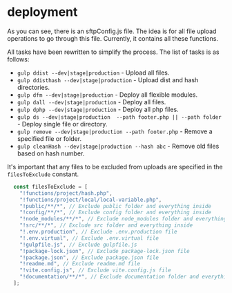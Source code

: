 # deployment

As you can see, there is an sftpConfig.js file. The idea is for all file upload operations to go through this file. Currently, it contains all these functions.

All tasks have been rewritten to simplify the process. The list of tasks is as follows:
- `gulp ddist --dev|stage|production` - Upload all files.
- `gulp ddisthash --dev|stage|production` - Upload dist and hash directories.
- `gulp dfm --dev|stage|production` - Deploy all flexible modules.
- `gulp dall --dev|stage|production` - Deploy all files.
- `gulp dphp --dev|stage|production` - Deploy all php files.
- `gulp ds --dev|stage|production  --path footer.php || --path folder ` - Deploy single file or directory.
- `gulp remove --dev|stage|production --path footer.php` - Remove a specified file or folder.
- `gulp cleanHash --dev|stage|production --hash abc` - Remove old files based on hash number.

It's important that any files to be excluded from uploads are specified in the `filesToExclude` constant.

``` js
  const filesToExclude = [
    "!functions/project/hash.php",
    "!functions/project/local/local-variable.php",
    "!public/**/*", // Exclude public folder and everything inside
    "!config/**/*", // Exclude config folder and everything inside
    "!node_modules/**/*", // Exclude node_modules folder and everything inside
    "!src/**/*", // Exclude src folder and everything inside
    "!.env.production", // Exclude .env.production file
    "!.env.virtual", // Exclude .env.virtual file
    "!gulpfile.js", // Exclude gulpfile.js
    "!package-lock.json", // Exclude package-lock.json file
    "!package.json", // Exclude package.json file
    "!readme.md", // Exclude readme.md file
    "!vite.config.js", // Exclude vite.config.js file
    "!documentation/**/*", // Exclude documentation folder and everything inside
  ];
```

